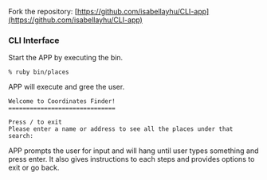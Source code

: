 Fork the repository: [https://github.com/isabellayhu/CLI-app](https://github.com/isabellayhu/CLI-app)

### CLI Interface

Start the APP by executing the bin.
    
    % ruby bin/places

APP will execute and gree the user.
    
    Welcome to Coordinates Finder!
    ==============================

    Press / to exit
    Please enter a name or address to see all the places under that search:

APP prompts the user for input and will hang until user types something and press enter. It also gives instructions to each steps and provides options to exit or go back.